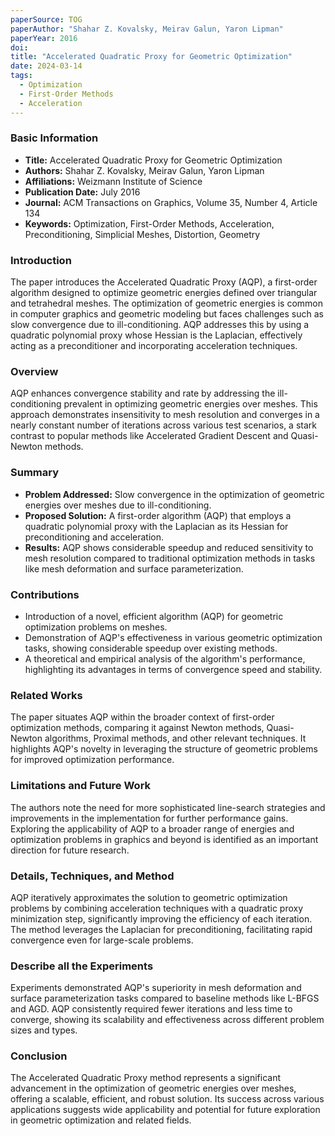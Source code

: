 ```yaml
---
paperSource: TOG
paperAuthor: "Shahar Z. Kovalsky, Meirav Galun, Yaron Lipman"
paperYear: 2016
doi: 
title: "Accelerated Quadratic Proxy for Geometric Optimization"
date: 2024-03-14
tags: 
  - Optimization
  - First-Order Methods
  - Acceleration
---
```


### Basic Information

- **Title:** Accelerated Quadratic Proxy for Geometric Optimization
- **Authors:** Shahar Z. Kovalsky, Meirav Galun, Yaron Lipman
- **Affiliations:** Weizmann Institute of Science
- **Publication Date:** July 2016
- **Journal:** ACM Transactions on Graphics, Volume 35, Number 4, Article 134
- **Keywords:** Optimization, First-Order Methods, Acceleration, Preconditioning, Simplicial Meshes, Distortion, Geometry

### Introduction

The paper introduces the Accelerated Quadratic Proxy (AQP), a first-order algorithm designed to optimize geometric energies defined over triangular and tetrahedral meshes. The optimization of geometric energies is common in computer graphics and geometric modeling but faces challenges such as slow convergence due to ill-conditioning. AQP addresses this by using a quadratic polynomial proxy whose Hessian is the Laplacian, effectively acting as a preconditioner and incorporating acceleration techniques.

### Overview

AQP enhances convergence stability and rate by addressing the ill-conditioning prevalent in optimizing geometric energies over meshes. This approach demonstrates insensitivity to mesh resolution and converges in a nearly constant number of iterations across various test scenarios, a stark contrast to popular methods like Accelerated Gradient Descent and Quasi-Newton methods.

### Summary

- **Problem Addressed:** Slow convergence in the optimization of geometric energies over meshes due to ill-conditioning.
- **Proposed Solution:** A first-order algorithm (AQP) that employs a quadratic polynomial proxy with the Laplacian as its Hessian for preconditioning and acceleration.
- **Results:** AQP shows considerable speedup and reduced sensitivity to mesh resolution compared to traditional optimization methods in tasks like mesh deformation and surface parameterization.

### Contributions

- Introduction of a novel, efficient algorithm (AQP) for geometric optimization problems on meshes.
- Demonstration of AQP's effectiveness in various geometric optimization tasks, showing considerable speedup over existing methods.
- A theoretical and empirical analysis of the algorithm's performance, highlighting its advantages in terms of convergence speed and stability.

### Related Works

The paper situates AQP within the broader context of first-order optimization methods, comparing it against Newton methods, Quasi-Newton algorithms, Proximal methods, and other relevant techniques. It highlights AQP's novelty in leveraging the structure of geometric problems for improved optimization performance.

### Limitations and Future Work

The authors note the need for more sophisticated line-search strategies and improvements in the implementation for further performance gains. Exploring the applicability of AQP to a broader range of energies and optimization problems in graphics and beyond is identified as an important direction for future research.

### Details, Techniques, and Method

AQP iteratively approximates the solution to geometric optimization problems by combining acceleration techniques with a quadratic proxy minimization step, significantly improving the efficiency of each iteration. The method leverages the Laplacian for preconditioning, facilitating rapid convergence even for large-scale problems.

### Describe all the Experiments

Experiments demonstrated AQP's superiority in mesh deformation and surface parameterization tasks compared to baseline methods like L-BFGS and AGD. AQP consistently required fewer iterations and less time to converge, showing its scalability and effectiveness across different problem sizes and types.

### Conclusion

The Accelerated Quadratic Proxy method represents a significant advancement in the optimization of geometric energies over meshes, offering a scalable, efficient, and robust solution. Its success across various applications suggests wide applicability and potential for future exploration in geometric optimization and related fields.